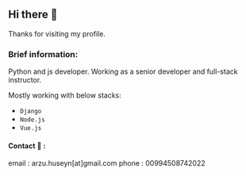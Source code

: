 ## Hi there 🧞‍

Thanks for visiting my profile. 

### Brief information:

Python and js developer. Working as a senior developer and full-stack instructor.

Mostly working with below stacks:
- `Django`
- `Node.js`
- `Vue.js`

#### Contact 💬 :
email : arzu.huseyn[at]gmail.com
phone : 00994508742022
